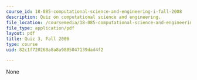 ```yaml
---
course_id: 18-085-computational-science-and-engineering-i-fall-2008
description: Quiz on computational science and engineering.
file_location: /coursemedia/18-085-computational-science-and-engineering-i-fall-2008/82c1f720260a8a8a9885047139dad4f2_quiz3_18085_f06.pdf
file_type: application/pdf
layout: pdf
title: Quiz 3, Fall 2006
type: course
uid: 82c1f720260a8a8a9885047139dad4f2

---
```

None